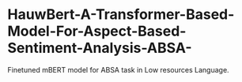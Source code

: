 # HauwBert-A-Transformer-Based-Model-For-Aspect-Based-Sentiment-Analysis-ABSA-
Finetuned mBERT model for ABSA task in Low resources Language.
